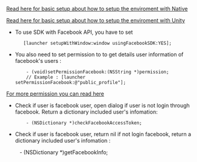 [Read here for basic setup about how to setup the enviroment with Native](https://github.com/xctcorporation/XlauncherIOS/blob/master/README.md)

[Read here for basic setup about how to setup the enviroment with Unity](https://github.com/xctcorporation/XlauncherIOS/blob/master/README-Unity.md)

- To use SDK with Facebook API, you have to set
          
         [launcher setupWithWindow:window usingFacebookSDK:YES];

- You also need to set permission to to get details user information of facebook's users :

          - (void)setPermissionFacebook:(NSString *)permission;
          // Example : [launcher setPermissionFacebook:@"public_profile"];
[For more permission you can read here](https://developers.facebook.com/docs/facebook-login/permissions)

- Check if user is facebook user, open dialog if user is not login through facebook. Return a dictionary included user's infomation:

          - (NSDictionary *)checkFacebookAccessToken;
          
- Check if user is facebook user, return nil if not login facebook, return a dictionary included user's infomation :

          - (NSDictionary *)getFacebookInfo;
